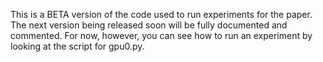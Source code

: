 This is a BETA version of the code used to run experiments for the paper. The next version being released soon will be fully documented and commented. For now, however, you can see how to run an experiment by looking at the script for gpu0.py.
